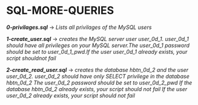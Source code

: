 # SQL-MORE-QUERIES

***0-privilages.sql*** -> *Lists all privilages of the MySQL users*

***1-create_user.sql*** -> *creates the MySQL server user user_0d_1. user_0d_1 should have all privileges on your MySQL server.The user_0d_1 password should
be set to user_0d_1_pwd.If the user user_0d_1 already exists, your script shouldnot fail*

***2-create_read_user.sql*** -> *creates the database hbtn_0d_2 and the user user_0d_2.
user_0d_2 should have only SELECT privilege in the database hbtn_0d_2
The user_0d_2 password should be set to user_0d_2_pwd
If the database hbtn_0d_2 already exists, your script should not fail
If the user user_0d_2 already exists, your script should not fail*
